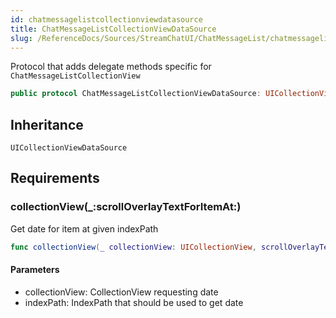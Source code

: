 ```yaml
---
id: chatmessagelistcollectionviewdatasource 
title: ChatMessageListCollectionViewDataSource
slug: /ReferenceDocs/Sources/StreamChatUI/ChatMessageList/chatmessagelistcollectionviewdatasource
---
```


Protocol that adds delegate methods specific for `ChatMessageListCollectionView`

``` swift
public protocol ChatMessageListCollectionViewDataSource: UICollectionViewDataSource 
```

## Inheritance

`UICollectionViewDataSource`

## Requirements

### collectionView(\_:​scrollOverlayTextForItemAt:​)

Get date for item at given indexPath

``` swift
func collectionView(_ collectionView: UICollectionView, scrollOverlayTextForItemAt indexPath: IndexPath) -> String?
```

#### Parameters

  - collectionView: CollectionView requesting date
  - indexPath: IndexPath that should be used to get date
